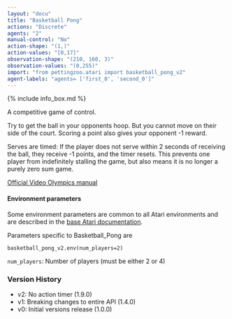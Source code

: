 ```yaml
---
layout: "docu"
title: "Basketball Pong"
actions: "Discrete"
agents: "2"
manual-control: "No"
action-shape: "(1,)"
action-values: "[0,17]"
observation-shape: "(210, 160, 3)"
observation-values: "(0,255)"
import: "from pettingzoo.atari import basketball_pong_v2"
agent-labels: "agents= ['first_0', 'second_0']"
---
```


{% include info_box.md %}



A competitive game of control.

Try to get the ball in your opponents hoop. But you cannot move on their side of the court. Scoring a point also gives your opponent -1 reward.

Serves are timed: If the player does not serve within 2 seconds of receiving the ball, they receive -1 points, and the timer resets. This prevents one player from indefinitely stalling the game, but also means it is no longer a purely zero sum game.


[Official Video Olympics manual](https://atariage.com/manual_html_page.php?SoftwareLabelID=587)

#### Environment parameters

Some environment parameters are common to all Atari environments and are described in the [base Atari documentation](../atari).

Parameters specific to Basketball_Pong are

```
basketball_pong_v2.env(num_players=2)
```

`num_players`:  Number of players (must be either 2 or 4)

### Version History

* v2: No action timer (1.9.0)
* v1: Breaking changes to entire API (1.4.0)
* v0: Initial versions release (1.0.0)
